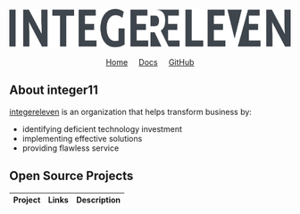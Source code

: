<p align="center">
  <a href="https://integereleven.com" title="integereleven website">
    <img
      alt="integereleven logo"
      height="70"
      src="https://raw.githubusercontent.com/i11n/.github/main/profile/img/frm/logotype-name.svg"
    />
  </a>
</p>
<p align="center">
  <a href="https://integereleven.com" title="integereleven website">Home</a> &nbsp; &nbsp;
  <a href="https://docs.integereleven.com" title="integereleven documentation">Docs</a>  &nbsp; &nbsp;
  <a href="https://github.com/i11n" title="integereleven GitHub">GitHub</a>
</p>

<p align="center">
<!-- Social badges -->
</p>

## About integer11

[integereleven][i11n] is an organization that helps transform business by:
* identifying deficient technology investment
* implementing effective solutions
* providing flawless service

## Open Source Projects

| Project | Links | Description |
|---|---|---|
<!-- >
| <img alt="intv8 logo" src="https://raw.githubusercontent.com/intv8/.github/main/profile/img/logotype.svg" height="20" style="vertical-align: bottom"/> | [GitHub][p11] &nbsp; [Docs][p11-docs] | collection of packages for the [Deno][deno] runtime. |
-->

[deno]: https://deno.land "Deno homepage"
[i11n]: https://github.com/i11n "integereleven on GitHub"
[iv8]: https://github.com/intv8 "intv8 on GitHub"
[iv8-docs]: https://docs.integereleven.com/intv8 "intv8 documentation"
